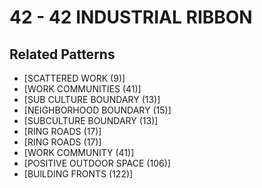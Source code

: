 # 42 - 42 INDUSTRIAL RIBBON

## Related Patterns

- [SCATTERED WORK (9)]
- [WORK COMMUNITIES (41)]
- [SUB CULTURE BOUNDARY (13)]
- [NEIGHBORHOOD BOUNDARY (15)]
- [SUBCULTURE BOUNDARY (13)]
- [RING ROADS (17)]
- [RING ROADS (17)]
- [WORK COMMUNITY (41)]
- [POSITIVE OUTDOOR SPACE (106)]
- [BUlLDING FRONTS (122)]
